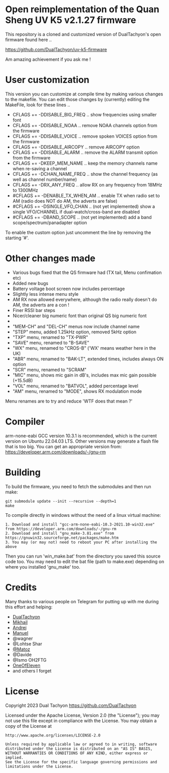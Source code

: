 # Open reimplementation of the Quan Sheng UV K5 v2.1.27 firmware

This repository is a cloned and customized version of DualTachyon's open firmware found here ..

https://github.com/DualTachyon/uv-k5-firmware

Am amazing achievement if you ask me !

# User customization

This version you can customize at compile time by making various changes to the makefile.
You can edit those changes by (currently) editing the MakeFile, look for these lines ..

* CFLAGS  += -DDISABLE_BIG_FREQ     .. show frequencies using smaller font
* CFLAGS  += -DDISABLE_NOAA         .. remove NOAA channels option from the firmware
* CFLAGS  += -DDISABLE_VOICE        .. remove spoken VOICES option from the firmware
* CFLAGS  += -DDISABLE_AIRCOPY      .. remove AIRCOPY option
* CFLAGS  += -DDISABLE_ALARM        .. remove the ALARM transmit option from the firmware
* CFLAGS  += -DKEEP_MEM_NAME        .. keep the memory channels name when re-saving a channel
* CFLAGS  += -DCHAN_NAME_FREQ       .. show the channel frequency (as well as channel number/name)
* CFLAGS  += -DRX_ANY_FREQ          .. allow RX on any frequency from 18MHz to 1300MHz
* #CFLAGS += -DENABLE_TX_WHEN_AM    .. enable TX when radio set to AM (radio does NOT do AM, the adverts are false)
* #CFLAGS += -DSINGLE_VFO_CHAN      .. (not yet implemented) show a single VFO/CHANNEL if dual-watch/cross-band are disabled
* #CFLAGS += -DBAND_SCOPE           .. (not yet implemented) add a band scope/spectrum/panadapter option

To enable the custom option just uncomment the line by removing the starting '#'.

# Other changes made

* Various bugs fixed that the QS firmware had (TX tail, Menu confimation etc)
* Added new bugs
* Battery voltage boot screen now includes percentage
* Slightly less intense menu style
* AM RX now allowed everywhere, although the radio really doesn't do AM, the adverts are a con !
* Finer RSSI bar steps
* Nicer/cleaner big numeric font than original QS big numeric font
*
* "MEM-CH" and "DEL-CH" menus now include channel name
* "STEP" menu, added 1.25kHz option, removed 5kHz option
* "TXP" menu, renamed to "TX-PWR"
* "SAVE" menu, renamed to "B-SAVE"
* "WX" menu, renamed to "CROS-B" ('WX' means weather here in the UK)
* "ABR" menu, renamed to "BAK-LT", extended times, includes always ON option
* "SCR" menu, renamed to "SCRAM"
* "MIC" menu, shows mic gain in dB's, includes max mic gain possible (+15.5dB)
* "VOL" menu, renamed to "BATVOL", added percentage level
* "AM" menu, renamed to "MODE", shows RX modulation mode

Menu renames are to try and reduce 'WTF does that mean ?'

# Compiler

arm-none-eabi GCC version 10.3.1 is recommended, which is the current version on Ubuntu 22.04.03 LTS.
Other versions may generate a flash file that is too big.
You can get an appropriate version from: https://developer.arm.com/downloads/-/gnu-rm

# Building

To build the firmware, you need to fetch the submodules and then run make:
```
git submodule update --init --recursive --depth=1
make
```

To compile directly in windows without the need of a linux virtual machine:

```
1. Download and install "gcc-arm-none-eabi-10.3-2021.10-win32.exe" from https://developer.arm.com/downloads/-/gnu-rm
2. Download and install "gnu_make-3.81.exe" from https://gnuwin32.sourceforge.net/packages/make.htm
3. You may (or may not) need to reboot your PC after installing the above
```

Then you can run 'win_make.bat' from the directory you saved this source code too.
You may need to edit the bat file (path to make.exe) depending on where you installed 'gnu_make' too.

# Credits

Many thanks to various people on Telegram for putting up with me during this effort and helping:

* [DualTachyon](https://github.com/DualTachyon)
* [Mikhail](https://github.com/fagci)
* [Andrej](https://github.com/Tunas1337)
* [Manuel](https://github.com/manujedi)
* @wagner
* @Lohtse Shar
* [@Matoz](https://github.com/spm81)
* @Davide
* @Ismo OH2FTG
* [OneOfEleven](https://github.com/OneOfEleven)
* and others I forget

# License

Copyright 2023 Dual Tachyon
https://github.com/DualTachyon

Licensed under the Apache License, Version 2.0 (the "License");
you may not use this file except in compliance with the License.
You may obtain a copy of the License at

    http://www.apache.org/licenses/LICENSE-2.0

    Unless required by applicable law or agreed to in writing, software
    distributed under the License is distributed on an "AS IS" BASIS,
    WITHOUT WARRANTIES OR CONDITIONS OF ANY KIND, either express or implied.
    See the License for the specific language governing permissions and
    limitations under the License.

